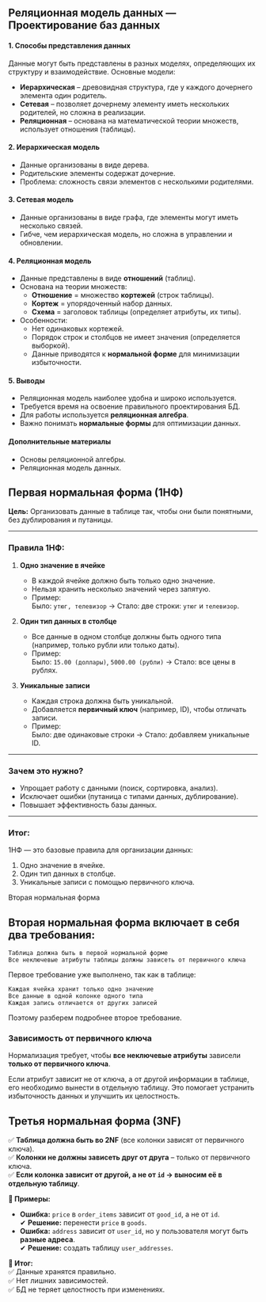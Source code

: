## **Реляционная модель данных — Проектирование баз данных**

#### **1. Способы представления данных**
Данные могут быть представлены в разных моделях, определяющих их структуру и взаимодействие. Основные модели:
- **Иерархическая** – древовидная структура, где у каждого дочернего элемента один родитель.
- **Сетевая** – позволяет дочернему элементу иметь нескольких родителей, но сложна в реализации.
- **Реляционная** – основана на математической теории множеств, использует отношения (таблицы).
#### **2. Иерархическая модель**
- Данные организованы в виде дерева.
- Родительские элементы содержат дочерние.
- Проблема: сложность связи элементов с несколькими родителями.
#### **3. Сетевая модель**
- Данные организованы в виде графа, где элементы могут иметь несколько связей.
- Гибче, чем иерархическая модель, но сложна в управлении и обновлении.
#### **4. Реляционная модель**
- Данные представлены в виде **отношений** (таблиц).
- Основана на теории множеств:
    - **Отношение** = множество **кортежей** (строк таблицы).
    - **Кортеж** = упорядоченный набор данных.
    - **Схема** = заголовок таблицы (определяет атрибуты, их типы).
- Особенности:
    - Нет одинаковых кортежей.
    - Порядок строк и столбцов не имеет значения (определяется выборкой).
    - Данные приводятся к **нормальной форме** для минимизации избыточности.
#### **5. Выводы**
- Реляционная модель наиболее удобна и широко используется.
- Требуется время на освоение правильного проектирования БД.
- Для работы используется **реляционная алгебра**.
- Важно понимать **нормальные формы** для оптимизации данных.
#### **Дополнительные материалы**
- Основы реляционной алгебры.
- Реляционная модель данных.


## **Первая нормальная форма (1НФ)**

**Цель:** Организовать данные в таблице так, чтобы они были понятными, без дублирования и путаницы.

---

### **Правила 1НФ:**

1. **Одно значение в ячейке**  
   - В каждой ячейке должно быть только одно значение.  
   - Нельзя хранить несколько значений через запятую.  
   - Пример:  
     Было: `утюг, телевизор` → Стало: две строки: `утюг` и `телевизор`.

2. **Один тип данных в столбце**  
   - Все данные в одном столбце должны быть одного типа (например, только рубли или только даты).  
   - Пример:  
     Было: `15.00 (доллары)`, `5000.00 (рубли)` → Стало: все цены в рублях.

3. **Уникальные записи**  
   - Каждая строка должна быть уникальной.  
   - Добавляется **первичный ключ** (например, ID), чтобы отличать записи.  
   - Пример:  
     Было: две одинаковые строки → Стало: добавляем уникальные ID.

---

### **Зачем это нужно?**
- Упрощает работу с данными (поиск, сортировка, анализ).
- Исключает ошибки (путаница с типами данных, дублирование).
- Повышает эффективность базы данных.

---

### **Итог:**
1НФ — это базовые правила для организации данных:
1. Одно значение в ячейке.
2. Один тип данных в столбце.
3. Уникальные записи с помощью первичного ключа.

Вторая нормальная форма

## Вторая нормальная форма включает в себя два требования:

    Таблица должна быть в первой нормальной форме
    Все неключевые атрибуты таблицы должны зависеть от первичного ключа

Первое требование уже выполнено, так как в таблице:

    Каждая ячейка хранит только одно значение
    Все данные в одной колонке одного типа
    Каждая запись отличается от других записей

Поэтому разберем подробнее второе требование.

### **Зависимость от первичного ключа**  

Нормализация требует, чтобы **все неключевые атрибуты** зависели **только от первичного ключа**.  

Если атрибут зависит не от ключа, а от другой информации в таблице, его необходимо вынести в отдельную таблицу. Это помогает устранить избыточность данных и улучшить их целостность.


## **Третья нормальная форма (3NF)**  

✅ **Таблица должна быть во 2NF** (все колонки зависят от первичного ключа).  
✅ **Колонки не должны зависеть друг от друга** – только от первичного ключа.  
✅ **Если колонка зависит от другой, а не от `id` → выносим её в отдельную таблицу**.  

**🔹 Примеры:**  
- **Ошибка:** `price` в `order_items` зависит от `good_id`, а не от `id`.  
  ✔ **Решение:** перенести `price` в `goods`.  
- **Ошибка:** `address` зависит от `user_id`, но у пользователя могут быть **разные адреса**.  
  ✔ **Решение:** создать таблицу `user_addresses`.  

**🔹 Итог:**  
✅ Данные хранятся правильно.  
✅ Нет лишних зависимостей.  
✅ БД не теряет целостность при изменениях.